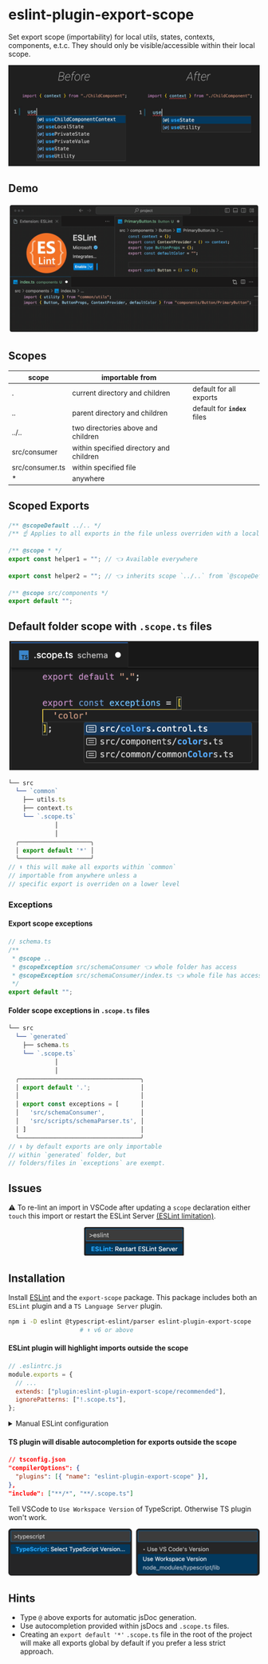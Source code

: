 # eslint-plugin-export-scope

Set export scope (importability) for local utils, states, contexts, components, e.t.c. They should only be visible/accessible within their local scope.

![Before-after comparison](/readme-src/before_after.jpg "Before-after comparison")

## Demo

![Demo](/readme-src/demo.gif "Demo")

## Scopes

<p align="center">

| scope           | importable from                         |                               |
| --------------- | --------------------------------------- | ----------------------------- |
| .               | current directory and children          | default for all exports       |
| ..              | parent directory and children           | default for **`index`** files |
| ../..           | two directories above and children      |                               |
| src/consumer    | within specified directory and children |                               |
| src/consumer.ts | within specified file                   |                               |
| \*              | anywhere                                |                               |

</p>

## Scoped Exports

```ts
/** @scopeDefault ../.. */
/** ☝ Applies to all exports in the file unless overriden with a local `@scope` */

/** @scope * */
export const helper1 = ""; // 👈 Available everywhere

export const helper2 = ""; // 👈 inherits scope `../..` from `@scopeDefault`

/** @scope src/components */
export default "";
```

## Default folder scope with `.scope.ts` files

<p align="center">
<img src="./readme-src/scope_file.png" width="500" title="Scope File example">
</p>

```ts
└── src
  └── `common`
    ├── utils.ts
    ├── context.ts
    └── `.scope.ts`
             │
             │
  ╭────────────────────╮
  │ export default '*' │
  ╰────────────────────╯
// ⬆ this will make all exports within `common`
// importable from anywhere unless a
// specific export is overriden on a lower level

```

### Exceptions

#### Export scope exceptions

```ts
// schema.ts
/**
 * @scope ..
 * @scopeException src/schemaConsumer 👈 whole folder has access
 * @scopeException src/schemaConsumer/index.ts 👈 whole file has access
 */
export default "";
```

#### Folder scope exceptions in `.scope.ts` files

```ts
└── src
  └── `generated`
    ├── schema.ts
    └── `.scope.ts`
             │
             │
  ╭──────────────────────────────────╮
  │ export default '.';              │
  │                                  │
  │ export const exceptions = [      │
  │   'src/schemaConsumer',          │
  │   'src/scripts/schemaParser.ts', │
  │ ]                                │
  ╰──────────────────────────────────╯
// ⬆ by default exports are only importable
// within `generated` folder, but
// folders/files in `exceptions` are exempt.

```

## Issues

⚠️ To re-lint an import in VSCode after updating a `scope` declaration either `touch` this import or restart the ESLint Server [(ESLint limitation)](https://github.com/microsoft/vscode-eslint/issues/1565#event-7958473201).

<p align="center">
  <img src="readme-src/restart_eslint_server.png" alt="Restart ESLint Server" width="200" />
</p>

## Installation

Install [ESLint](https://eslint.org/) and the `export-scope` package. This package includes both an `ESLint` plugin and a `TS Language Server` plugin.

```sh
npm i -D eslint @typescript-eslint/parser eslint-plugin-export-scope
                    # ⬆ v6 or above
```

#### ESLint plugin will highlight imports outside the scope

```js
// .eslintrc.js
module.exports = {
  // ...
  extends: ["plugin:eslint-plugin-export-scope/recommended"],
  ignorePatterns: ["!.scope.ts"],
};
```

<details>
  <summary>Manual ESLint configuration</summary>

```js
// .eslintrc.js
module.exports = {
  // ...
  ignorePatterns: ["!.scope.ts"],
  overrides: [
    {
      files: ["*.js", "*.mjs", "*.jsx", "*.ts", "*.mts", "*.tsx"],
      parser: "@typescript-eslint/parser",
      parserOptions: { project: true, tsconfigRootDir: __dirname },
      plugins: ["export-scope"],
      rules: { "export-scope/no-imports-outside-export-scope": "error" },
    },
  ],
};
```

</details>

#### TS plugin will disable autocompletion for exports outside the scope

```json
// tsconfig.json
"compilerOptions": {
  "plugins": [{ "name": "eslint-plugin-export-scope" }],
},
"include": ["**/*", "**/.scope.ts"]
```

Tell VSCode to `Use Workspace Version` of TypeScript. Otherwise TS plugin won't work.

<p align="center">
  <img src="readme-src/ts_version.png" alt="Select TS version" width="600" />
</p>

## Hints

- Type `@` above exports for automatic jsDoc generation.
- Use autocompletion provided within jsDocs and `.scope.ts` files.
- Creating an `export default '*'` `.scope.ts` file in the root of the project will make all exports global by default if you prefer a less strict approach.
